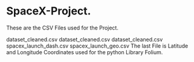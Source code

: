 # SpaceX-Project.
These are the CSV Files used for the Project.

dataset_cleaned.csv
dataset_cleaned.csv
dataset_cleaned.csv
spacex_launch_dash.csv
spacex_launch_geo.csv
The last File is Latitude and Longitude Coordinates used for the python Library Folium.
